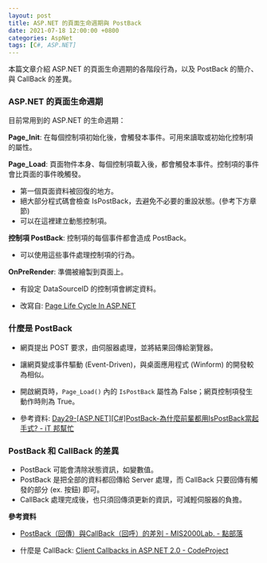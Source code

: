 ```yaml
---
layout: post
title: ASP.NET 的頁面生命週期與 PostBack
date: 2021-07-18 12:00:00 +0800
categories: AspNet
tags: [C#, ASP.NET]
--- 
```


本篇文章介紹 ASP.NET 的頁面生命週期的各階段行為，以及 PostBack 的簡介、與 CallBack 的差異。

### ASP.NET 的頁面生命週期

目前常用到的 ASP.NET 的生命週期：

**Page_Init**: 在每個控制項初始化後，會觸發本事件。可用來讀取或初始化控制項的屬性。

**Page_Load**: 頁面物件本身、每個控制項載入後，都會觸發本事件。控制項的事件會比頁面的事件晚觸發。

- 第一個頁面資料被回復的地方。
- 絕大部分程式碼會檢查 IsPostBack，去避免不必要的重設狀態。(參考下方章節)
- 可以在這裡建立動態控制項。

**控制項 PostBack**: 控制項的每個事件都會造成 PostBack。

- 可以使用這些事件處理控制項的行為。

**OnPreRender**: 準備被繪製到頁面上。

- 有設定 DataSourceID 的控制項會綁定資料。

- 改寫自: [Page Life Cycle In ASP.NET](https://www.c-sharpcorner.com/UploadFile/8911c4/page-life-cycle-with-examples-in-Asp-Net/)

### 什麼是 PostBack

- 網頁提出 POST 要求，由伺服器處理，並將結果回傳給瀏覽器。
- 讓網頁變成事件驅動 (Event-Driven)，與桌面應用程式 (Winform) 的開發較為相似。
- 開啟網頁時，`Page_Load()` 內的 `IsPostBack` 屬性為 False；網頁控制項發生動作時則為 True。

- 參考資料: [Day29-[ASP.NET][C#]PostBack-為什麼前輩都用IsPostBack當起手式? - iT 邦幫忙](https://ithelp.ithome.com.tw/articles/10222506)

### PostBack 和 CallBack 的差異

- PostBack 可能會清除狀態資訊，如變數值。
- PostBack 是把全部的資料都回傳給 Server 處理，而 CallBack 只要回傳有觸發的部分 (ex. 按鈕) 即可。
- CallBack 處理完成後，也只須回傳須更新的資訊，可減輕伺服器的負擔。

**參考資料**

- [PostBack（回傳）與CallBack（回呼）的差別 - MIS2000Lab. - 點部落](https://dotblogs.com.tw/mis2000lab/2008/09/23/postback_callback)

- 什麼是 CallBack: [Client Callbacks in ASP.NET 2.0 - CodeProject](https://www.codeproject.com/Articles/14220/Client-Callbacks-in-ASP-NET-2-0-2)